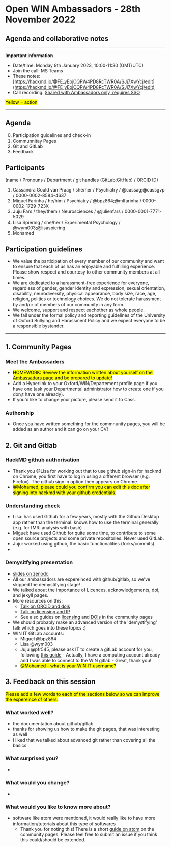 # Open WIN Ambassadors - 28th November 2022
## Agenda and collaborative notes

-----

**Important information**

- Date/time: Monday 9th January 2023, 10:00-11:30 (GMT/UTC)
- Join the call: MS Teams
- These notes: [https://hackmd.io/@FE_yEojCQPW4PD8RcTWR0A/SJj7XwYcj/edit](https://hackmd.io/@FE_yEojCQPW4PD8RcTWR0A/SJj7XwYcj/edit)
- Call recording: [Shared with Ambassadors only, requires SSO](https://unioxfordnexus-my.sharepoint.com/:v:/g/personal/psyc1182_ox_ac_uk/ESrygp_WboNPrTojie1U6fYB6Szbpi_50E-Zu1cIV0fLIw?e=Papqip)


<mark>Yellow = action</mark>


-----

## Agenda
0. Participation guidelines and check-in
1. Communnitay Pages
2. Git and GitLab
3. Feedback

## Participants
(name / Pronouns / Department / git handles (GitLab;GitHub) / ORCID ID)
1. Cassandra Gould van Praag / she/her / Psychiatry / @cassag;@cassgvp / 0000-0002-8584-4637
2. Miguel Farinha / he/him / Psychiatry / @bpz864;@mlfarinha / 0000-0002-1729-723X
3. Juju Fars / they/them / Neurosciences / @julienfars / 0000-0001-7771-5029
4. Lisa Spiering / she/her / Experimental Psychology / @wym003;@lisaspiering 
5. Mohamed


## Participation guidelines
- We value the participation of every member of our community and want to ensure that each of us has an enjoyable and fulfilling experience. Please show respect and courtesy to other community members at all times.
- We are dedicated to a harassment-free experience for everyone, regardless of gender, gender identity and expression, sexual orientation, disability, neurodiversity, physical appearance, body size, race, age, religion, politics or technology choices. We do not tolerate harassment by and/or of members of our community in any form.
- We welcome, support and respect eachother as whole people.
- We fall under the formal policy and reporting guidelines of the University of Oxford Bullying and Harassment Policy and we expect everyone to be a responsible bystander.

-----

## 1. Community Pages
### Meet the Ambassadors
- <mark>HOMEWORK: Review the information written about yourself on the [Ambassadors page](https://open.win.ox.ac.uk/pages/open-science/community/Open-WIN-Community/docs/ambassadors/meet_ambassadors/) and be prepared to update!</mark>
- Add a Hyperlink to your Oxford/WIN/Departement profile page if you have one (ask your Departmental administrator how to create one if you don;t have one already).
- If you'd like to change your picture, please send it to Cass.

### Authorship
- Once you have written something for the commnunity pages, you will be added as an author and it can go on your CV!

## 2. Git and Gitlab
### HackMD github authorisation
- Thank you @Lisa for working out that to use github sign-in for hackmd on Chrome, you first have to log in using a different browser (e.g. Firefox). The github sign in option then appears on Chrome. 
- <mark>@Mohamed, please could you confirm you can edit this doc after signing into hackmd with your github credentials.</mark>

### Understanding check
- Lisa: has used Github for a few years, mostly with the Github Desktop app rather than the terminal. knows how to use the terminal generally (e.g. for fMRI analysis with bash)
- Miguel: have used Github for quite some time, to contribute to some open source projects and some private repositories. Never used GitLab.
- Juju: worked using github, the basic functionalities (forks/commits). 
- 
### Demysitfying presentation
- [slides on zenodo](https://zenodo.org/record/7506318#.Y7vkOy2cZBw)
- All our ambassadors are expereinced with github/gitlab, so we've skipped the demystifying stage!
- We talked about the importance of Licences, acknowledgements, doi, and jekyll pages.
- More resources on this:
    - [Talk on ORCID and dois](https://vimeo.com/manage/videos/670399599)
    - [Talk on licensing and IP](https://ox.cloud.panopto.eu/Panopto/Pages/Viewer.aspx?id=f0179661-da46-467b-ab5d-af1000e0468b)
    - See also guides on [licensing](https://open.win.ox.ac.uk/pages/open-science/community/Open-WIN-Community/docs/gitlab/repo-license/) and [DOIs](https://open.win.ox.ac.uk/pages/open-science/community/Open-WIN-Community/docs/gitlab/repo-doi/) in the community pages
- We should probably make an advanced version of the 'demystifying' talk which goes into these topics :)
- WIN IT GitLab accounts:
    - Miguel @bpz864
    - Lisa @wym003
    - Juju @pfr545, please ask IT to create a gitLab account for you, following [this guide](https://open.win.ox.ac.uk/pages/open-science/community/Open-WIN-Community/docs/gitlab/2-1-starting-gitlab-account/) - Actually, I have a computing account already and I was able to connect to the WIN gitlab - Great, thank you!
    - <mark>@Mohamed - what is your WIN IT username?</mark>



## 3. Feedback on this session
<mark>Please add a few words to each of the sections below so we can improve the expereince of others.</mark>
### What worked well?
- the documentation about github/gitlab
- thanks for showing us how to make the git pages, that was interesting as well
- I liked that we talked about advanced git rather than covering all the basics
### What surprised you?
- 
### What would you change?
- 
### What would you like to know more about?
- software like atom were mentioned, it would really like to have more information/tutorials about this type of softwares
    - Thank you for noting this! There is a short [guide on atom](https://open.win.ox.ac.uk/pages/open-science/community/Open-WIN-Community/docs/gitlab/1-3-tools-atom/) on the community pages. Please feel free to submit an issue if you think this could/should be extended.

